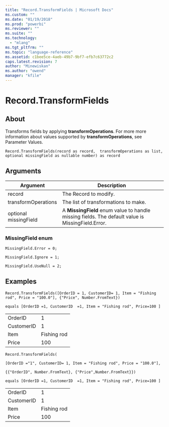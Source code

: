 ```yaml
---
title: "Record.TransformFields | Microsoft Docs"
ms.custom: ""
ms.date: "01/19/2018"
ms.prod: "powerbi"
ms.reviewer: ""
ms.suite: ""
ms.technology: 
  - "mlang"
ms.tgt_pltfrm: ""
ms.topic: "language-reference"
ms.assetid: c1bee5ce-4aeb-49b7-9bf7-efb7c63772c2
caps.latest.revision: 7
author: "Minewiskan"
ms.author: "owend"
manager: "kfile"
---
```

# Record.TransformFields

  
## About  
Transforms fields by applying **transformOperations**. For more more information about  values supported by **transformOperations**, see Parameter Values.  
  
```  
Record.TransformFields(record as record,  transformOperations as list,  optional missingField as nullable number) as record  
```  
  
## Arguments  
  
|Argument|Description|  
|------------|---------------|  
|record|The Record to modify.|  
|transformOperations|The list of transformations to make.|  
|optional missingField|A **MissingField** enum value to handle missing fields. The default value is MissingField.Error.|  
  
### MissingField enum  
  
```  
MissingField.Error = 0;  
```  
  
```  
MissingField.Ignore = 1;  
```  
  
```  
MissingField.UseNull = 2;  
```  
  
## Examples  
  
```  
Record.TransformFields([OrderID = 1, CustomerID= 1, Item = "Fishing rod", Price = "100.0"], {"Price", Number.FromText})  
```  
  
```  
equals [OrderID =1, CustomerID  =1, Item = "Fishing rod", Price=100 ]  
```  
  
|||  
|-|-|  
|OrderID|1|  
|CustomerID|1|  
|Item|Fishing rod|  
|Price|100|  
  
```  
Record.TransformFields(  
```  
  
```  
[OrderID ="1", CustomerID= 1, Item = "Fishing rod", Price = "100.0"],  
```  
  
```  
{{"OrderID", Number.FromText}, {"Price",Number.FromText}})  
```  
  
```  
equals [OrderID =1, CustomerID  =1, Item = "Fishing rod", Price=100 ]  
```  
  
|||  
|-|-|  
|OrderID|1|  
|CustomerID|1|  
|Item|Fishing rod|  
|Price|100|  
  
